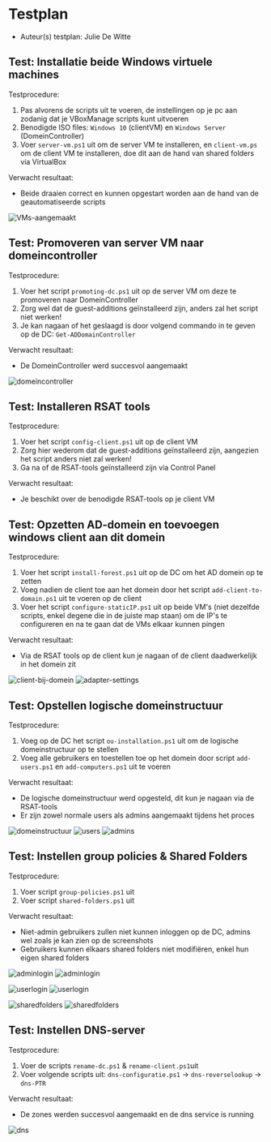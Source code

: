 ﻿# Testplan

- Auteur(s) testplan: Julie De Witte

## Test: Installatie beide Windows virtuele machines

Testprocedure:

1. Pas alvorens de scripts uit te voeren, de instellingen op je pc aan zodanig dat je VBoxManage scripts kunt uitvoeren
2. Benodigde ISO files: `Windows 10` (clientVM) en `Windows Server` (DomeinController)
3. Voer `server-vm.ps1` uit om de server VM te installeren, en `client-vm.ps` om de client VM te installeren, doe dit aan de hand van shared folders via VirtualBox

Verwacht resultaat:

- Beide draaien correct en kunnen opgestart worden aan de hand van de geautomatiseerde scripts

<!-- Voeg hier eventueel een screenshot van het verwachte resultaat in. -->
![VMs-aangemaakt](./img/vms-worden-aangemaakt.png)


## Test: Promoveren van server VM naar domeincontroller

Testprocedure:

1. Voer het script `promoting-dc.ps1` uit op de server VM om deze te promoveren naar DomeinController
2. Zorg wel dat de guest-additions geïnstalleerd zijn, anders zal het script niet werken!
3. Je kan nagaan of het geslaagd is door volgend commando in te geven op de DC: `Get-ADDomainController`

Verwacht resultaat:

- De DomeinController werd succesvol aangemaakt

<!-- Voeg hier eventueel een screenshot van het verwachte resultaat in. -->
![domeincontroller](./img/get-addomaincontroller.png)


## Test: Installeren RSAT tools

Testprocedure:

1. Voer het script `config-client.ps1` uit op de client VM
2. Zorg hier wederom dat de guest-additions geïnstalleerd zijn, aangezien het script anders niet zal werken!
3. Ga na of de RSAT-tools geïnstalleerd zijn via Control Panel

Verwacht resultaat:

- Je beschikt over de benodigde RSAT-tools op je client VM

<!-- Voeg hier eventueel een screenshot van het verwachte resultaat in. -->


## Test: Opzetten AD-domein en toevoegen windows client aan dit domein

Testprocedure:

1. Voer het script `install-forest.ps1` uit op de DC om het AD domein op te zetten
2. Voeg nadien de client toe aan het domein door het script `add-client-to-domain.ps1` uit te voeren op de client
3. Voer het script `configure-staticIP.ps1` uit op beide VM's (niet dezelfde scripts, enkel degene die in de juiste map staan) om de IP's te configureren en na te gaan dat de VMs elkaar kunnen pingen

Verwacht resultaat:

- Via de RSAT tools op de client kun je nagaan of de client daadwerkelijk in het domein zit

<!-- Voeg hier eventueel een screenshot van het verwachte resultaat in. -->
![client-bij-domein](./img/client-bij-domein.png)
![adapter-settings](./img/adapter-settings.png)

## Test: Opstellen logische domeinstructuur

Testprocedure:

1. Voeg op de DC het script `ou-installation.ps1` uit om de logische domeinstructuur op te stellen
2. Voeg alle gebruikers en toestellen toe op het domein door script `add-users.ps1` en `add-computers.ps1` uit te voeren

Verwacht resultaat:

- De logische domeinstructuur werd opgesteld, dit kun je nagaan via de RSAT-tools
- Er zijn zowel normale users als admins aangemaakt tijdens het proces

<!-- Voeg hier eventueel een screenshot van het verwachte resultaat in. -->
![domeinstructuur](./img/logische-domeinstructuur.png)
![users](./img/add-users-script-voltooid.png)
![admins](./img/add-users-admins.png)


## Test: Instellen group policies & Shared Folders

Testprocedure:

1. Voer script `group-policies.ps1` uit
2. Voer script `shared-folders.ps1` uit

Verwacht resultaat:

- Niet-admin gebruikers zullen niet kunnen inloggen op de DC, admins wel zoals je kan zien op de screenshots
- Gebruikers kunnen elkaars shared folders niet modifiëren, enkel hun eigen shared folders

<!-- Voeg hier eventueel een screenshot van het verwachte resultaat in. -->
![adminlogin](./img/admin-kan-inloggen-grouppolicy.png)
![adminlogin](./img/admin-kan-inloggen-grouppolicy2.png)

![userlogin](./img/user-kan-niet-inloggen-grouppolicy.png)
![userlogin](./img/user-kan-niet-inloggen-grouppolicy2.png)

![sharedfolders](./img/shared-folders.png)
![sharedfolders](./img/shared-folders2.png)


## Test: Instellen DNS-server

Testprocedure:

1. Voer de scripts `rename-dc.ps1` & `rename-client.ps1`uit
2. Voer volgende scripts uit: `dns-configuratie.ps1` -> `dns-reverselookup` -> `dns-PTR`

Verwacht resultaat:

- De zones werden succesvol aangemaakt en de dns service is running

<!-- Voeg hier eventueel een screenshot van het verwachte resultaat in. -->
![dns](./img/reverse-lookup-zone-toegevoegd.png)


